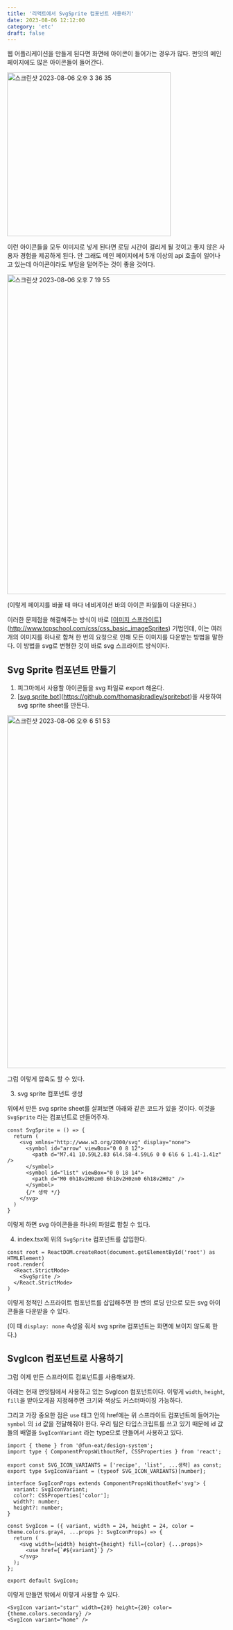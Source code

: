 ```yaml
---
title: '리액트에서 SvgSprite 컴포넌트 사용하기'
date: 2023-08-06 12:12:00
category: 'etc'
draft: false
---
```


웹 어플리케이션을 만들게 된다면 화면에 아이콘이 들어가는 경우가 많다. 펀잇의 메인페이지에도 많은 아이콘들이 들어간다.

<img width="377" alt="스크린샷 2023-08-06 오후 3 36 35" src="https://github.com/woowacourse-teams/2023-fun-eat/assets/55427367/a613a12f-3c59-4f7f-9bf4-7821426c5fc7">

이런 아이콘들을 모두 이미지로 넣게 된다면 로딩 시간이 걸리게 될 것이고 좋지 않은 사용자 경험을 제공하게 된다. 안 그래도 메인 페이지에서 5개 이상의 api 호출이 일어나고 있는데 아이콘이라도 부담을 덜어주는 것이 좋을 것이다.

<img width="736" alt="스크린샷 2023-08-06 오후 7 19 55" src="https://github.com/woowacourse-teams/2023-fun-eat/assets/55427367/eec6c81a-c88c-425e-be91-24ca03103181">

(이렇게 페이지를 바꿀 때 마다 네비게이션 바의 아이콘 파일들이 다운된다.)

이러한 문제점을 해결해주는 방식이 바로 [[이미지 스프라이트](http://www.tcpschool.com/css/css_basic_imageSprites)](http://www.tcpschool.com/css/css_basic_imageSprites) 기법인데, 이는 여러개의 이미지를 하나로 합쳐 한 번의 요청으로 인해 모든 이미지를 다운받는 방법을 말한다. 이 방법을 svg로 변형한 것이 바로 svg 스프라이트 방식이다.

## Svg Sprite 컴포넌트 만들기

1. 피그마에서 사용할 아이콘들을 svg 파일로 export 해온다.
2. [[svg sprite bot](https://github.com/thomasjbradley/spritebot)](https://github.com/thomasjbradley/spritebot)을 사용하여 svg sprite sheet를 만든다.

<img width="812" alt="스크린샷 2023-08-06 오후 6 51 53" src="https://github.com/woowacourse-teams/2023-fun-eat/assets/55427367/9c5ebda4-13b6-493a-b3d9-6a8dcb967834">

그럼 이렇게 압축도 할 수 있다.

3. svg sprite 컴포넌트 생성

위에서 만든 svg sprite sheet를 살펴보면 아래와 같은 코드가 있을 것이다. 이것을 `SvgSprite` 라는 컴포넌트로 만들어주자.

```tsx
const SvgSprite = () => {
  return (
    <svg xmlns="http://www.w3.org/2000/svg" display="none">
      <symbol id="arrow" viewBox="0 0 8 12">
        <path d="M7.41 10.59L2.83 6l4.58-4.59L6 0 0 6l6 6 1.41-1.41z" />
      </symbol>
      <symbol id="list" viewBox="0 0 18 14">
        <path d="M0 0h18v2H0zm0 6h18v2H0zm0 6h18v2H0z" />
      </symbol>
      {/* 생략 */}
    </svg>
  )
}
```

이렇게 하면 svg 아이콘들을 하나의 파일로 합칠 수 있다.

4. index.tsx에 위의 `SvgSprite` 컴포넌트를 삽입한다.

```tsx
const root = ReactDOM.createRoot(document.getElementById('root') as HTMLElement)
root.render(
  <React.StrictMode>
    <SvgSprite />
  </React.StrictMode>
)
```

이렇게 정적인 스프라이트 컴포넌트를 삽입해주면 한 번의 로딩 만으로 모든 svg 아이콘들을 다운받을 수 있다.

(이 때 `display: none` 속성을 줘서 svg sprite 컴포넌트는 화면에 보이지 않도록 한다.)

## SvgIcon 컴포넌트로 사용하기

그럼 이제 만든 스프라이트 컴포넌트를 사용해보자.

아래는 현재 펀잇팀에서 사용하고 있는 SvgIcon 컴포넌트이다. 이렇게 `width`, `height`, `fill`을 받아오게끔 지정해주면 크기와 색상도 커스터마이징 가능하다.

그리고 가장 중요한 점은 `use` 태그 안의 href에는 위 스프라이트 컴포넌트에 들어가는 `symbol` 의 `id` 값을 전달해줘야 한다. 우리 팀은 타입스크립트를 쓰고 있기 때문에 id 값들의 배열을 `SvgIconVariant` 라는 type으로 만들어서 사용하고 있다.

```tsx
import { theme } from '@fun-eat/design-system';
import type { ComponentPropsWithoutRef, CSSProperties } from 'react';

export const SVG_ICON_VARIANTS = ['recipe', 'list', ...생략] as const;
export type SvgIconVariant = (typeof SVG_ICON_VARIANTS)[number];

interface SvgIconProps extends ComponentPropsWithoutRef<'svg'> {
  variant: SvgIconVariant;
  color?: CSSProperties['color'];
  width?: number;
  height?: number;
}

const SvgIcon = ({ variant, width = 24, height = 24, color = theme.colors.gray4, ...props }: SvgIconProps) => {
  return (
    <svg width={width} height={height} fill={color} {...props}>
      <use href={`#${variant}`} />
    </svg>
  );
};

export default SvgIcon;
```

이렇게 만들면 밖에서 이렇게 사용할 수 있다.

```tsx
<SvgIcon variant="star" width={20} height={20} color={theme.colors.secondary} />
<SvgIcon variant="home" />
```
